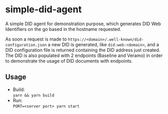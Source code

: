 # simple-did-agent

A simple DID agent for demonstration purpose, which generates DID Web Identifiers on the go based in the hostname requested.

As soon a request is made to `https://<domain>/.well-known/did-configuration.json` a new DID is generated, like `did:web:<domain>`, and a DID configuration file is returned containing the DID address just created. The DID is also populated with 2 endpoints (Baseline and Veramo) in order to demonstrate the usage of DID documents with endpoints.

## Usage
- Build: \
`yarn && yarn build`
- Run: \
`PORT=<server port> yarn start`
